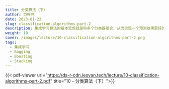```yaml
---
title: 分类算法（下）
author: 范叶亮
date: 2023-01-22
slug: classification-algorithms-part-2
description: 集成学习算法的基本思想就是将多个分类器组合，从而实现一个预测效果更好的集成分类器。
weight: 10
cover: /images/lecture/10-classification-algorithms-part-2.png
tags:
  - 集成学习
  - Bagging
  - Boosting
  - Stacking
---
```


{{< pdf-viewer url="https://ds-r-cdn.leovan.tech/lecture/10-classification-algorithms-part-2.pdf" title="10 - 分类算法（下）">}}
